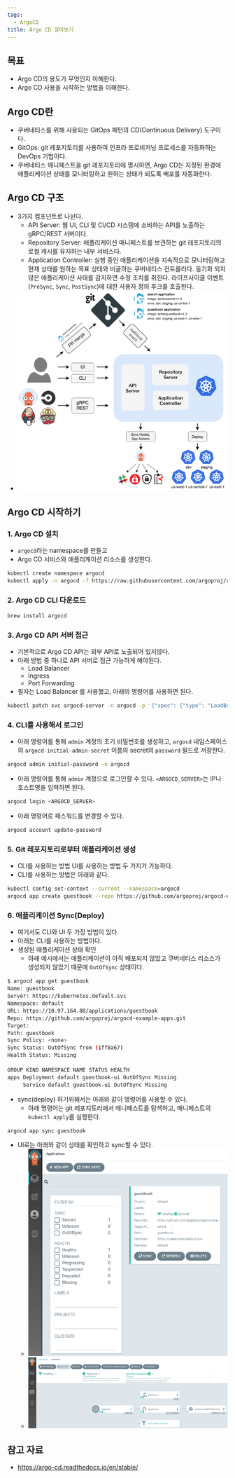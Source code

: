 ```yaml
---
tags:
  - ArgoCD
title: Argo CD 알아보기
---
```



## 목표

- Argo CD의 용도가 무엇인지 이해한다.
- Argo CD 사용을 시작하는 방법을 이해한다.

## Argo CD란

- 쿠버네티스를 위해 사용되는 GitOps 패턴의 CD(Continuous Delivery) 도구이다.
- GitOps: git 레포지토리를 사용하여 인프라 프로비저닝 프로세스를 자동화하는 DevOps 기법이다.
- 쿠버네티스 매니페스트을 git 레포지토리에 명시하면, Argo CD는 지정된 환경에 애플리케이션 상태를 모니터링하고 원하는 상태가 되도록 배포를 자동화한다.
## Argo CD 구조

- 3가지 컴포넌트로 나뉜다.
	- API Server: 웹 UI, CLI 및 CI/CD 시스템에 소비하는 API를 노출하는 gRPC/REST 서버이다.
	- Repository Server: 애플리케이션 매니페스트를 보관하는 git 레포지토리의 로컬 캐시를 유지하는 내부 서비스다.
	- Application Controller: 실행 중인 애플리케이션을 지속적으로 모니터링하고 현재 상태를 원하는 목표 상태와 비굘하는 쿠버네티스 컨트롤러다. 동기화 되지 않은 애플리케이션 사태를 감지하면 수정 조치를 취한다. 라이프사이클 이벤트(`PreSync`, `Sync`, `PostSync`)에 대한 사용자 정의 후크를 호출한다.
- ![](assets/Pasted%20image%2020240901170050.png)

## Argo CD 시작하기

### 1. Argo CD 설치

- `argocd`라는 namespace를 만들고
- Argo CD 서비스와 애플리케이션 리소스를 생성한다.

```sh
kubectl create namespace argocd 
kubectl apply -n argocd -f https://raw.githubusercontent.com/argoproj/argo-cd/stable/manifests/install.yaml
```

### 2. Argo CD CLI 다운로드

```sh
brew install argocd
```

### 3. Argo CD API 서버 접근

- 기본적으로 Argo CD API는 외부 API로 노출되어 있지않다.
- 아래 방법 중 하나로 API 서버로 접근 가능하게 해야된다.
	- Load Balancer
	- Ingress
	- Port Forwarding
- 필자는 Load Balancer 를 사용했고, 아래의 명령어를 사용하면 된다.

```sh
kubectl patch svc argocd-server -n argocd -p '{"spec": {"type": "LoadBalancer"}}'
```

### 4. CLI를 사용해서 로그인

- 아래 명령어를 통해 `admin` 계정의 초기 비밀번호를 생성하고, `argocd` 네임스페이스의 `argocd-initial-admin-secret` 이름의 secret의 `password` 필드로 저장한다.

```sh
argocd admin initial-password -n argocd
```

- 아래 명령어를 통해 `admin` 계정으로 로그인할 수 있다. `<ARGOCD_SERVER>`는 IP나 호스트명을 입력하면 된다.

```sh
argocd login <ARGOCD_SERVER>
```

- 아래 명령어로 패스워드를 변경할 수 있다.

```sh
argocd account update-password
```

### 5. Git 레포지토리로부터 애플리케이션 생성

- CLI를 사용하는 방법 UI를 사용하는 방법 두 가지가 가능하다.
- CLI를 사용하는 방법은 아래와 같다.

```sh
kubectl config set-context --current --namespace=argocd
argocd app create guestbook --repo https://github.com/argoproj/argocd-example-apps.git --path guestbook --dest-server https://kubernetes.default.svc --dest-namespace default
```

### 6. 애플리케이션 Sync(Deploy)

- 여기서도 CLI와 UI 두 가징 방법이 있다.
- 아래는 CLI를 사용하는 방법이다.
- 생성된 애플리케이션 상태 확인
	- 아래 예시에서는 애플리케이션이 아직 배포되지 않았고 쿠버네티스 리소스가 생성되지 않았기 때문에 `OutOfSync` 상태이다.

```sh
$ argocd app get guestbook 
Name: guestbook 
Server: https://kubernetes.default.svc 
Namespace: default 
URL: https://10.97.164.88/applications/guestbook 
Repo: https://github.com/argoproj/argocd-example-apps.git 
Target: 
Path: guestbook 
Sync Policy: <none> 
Sync Status: OutOfSync from (1ff8a67) 
Health Status: Missing 

GROUP KIND NAMESPACE NAME STATUS HEALTH 
apps Deployment default guestbook-ui OutOfSync Missing 
     Service default guestbook-ui OutOfSync Missing
```

- sync(deploy) 하기위해서는 아래와 같이 명령어를 사용할 수 있다.
	- 아래 명령어는 git 레포지토리에서 매니페스트를 탐색하고, 매니페스트의 `kubectl apply`를 실행한다.

```sh
argocd app sync guestbook
```

- UI로는 아래와 같이 상태를 확인하고 sync할 수 있다.
	- ![](assets/Pasted%20image%2020240901173338.png)
	- ![](assets/Pasted%20image%2020240901173342.png)

## 참고 자료

- https://argo-cd.readthedocs.io/en/stable/

